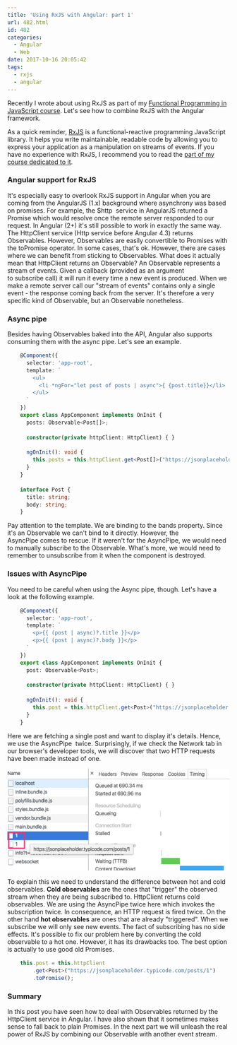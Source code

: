 ```yaml
---
title: 'Using RxJS with Angular: part 1'
url: 482.html
id: 482
categories:
  - Angular
  - Web
date: 2017-10-16 20:05:42
tags:
  - rxjs
  - angular
---
```


Recently I wrote about using RxJS as part of my [Functional Programming in JavaScript course](https://codewithstyle.info/functional-programming-javascript-plain-words/). Let's see how to combine RxJS with the Angular framework. 

As a quick reminder, [RxJS](https://github.com/Reactive-Extensions/RxJS) is a functional-reactive programming JavaScript library. It helps you write maintainable, readable code by allowing you to express your application as a manipulation on streams of events. If you have no experience with RxJS, I recommend you to read the [part of my course dedicated to it](https://codewithstyle.info/functional-javascript-part-8-functional-reactive-programming-rxjs/).

### Angular support for RxJS

It's especially easy to overlook RxJS support in Angular when you are coming from the AngularJS (1.x) background where asynchrony was based on promises. For example, the $http  service in AngularJS returned a Promise which would resolve once the remote server responded to our request. In Angular (2+) it's still possible to work in exactly the same way. The HttpClient service (Http service before Angular 4.3) returns Observables. However, Observables are easily convertible to Promises with the toPromise operator. In some cases, that's ok. However, there are cases where we can benefit from sticking to Observables. What does it actually mean that HttpClient returns an Observable? An Observable represents a stream of events. Given a callback (provided as an argument to subscribe call) it will run it every time a new event is produced. When we make a remote server call our "stream of events" contains only a single event - the response coming back from the server. It's therefore a very specific kind of Observable, but an Observable nonetheless.

### Async pipe

Besides having Observables baked into the API, Angular also supports consuming them with the async pipe. Let's see an example.

```typescript
    @Component({
      selector: 'app-root',
      template: `
        <ul>
          <li *ngFor="let post of posts | async">{ {post.title}}</li>
        </ul>
      `
    })
    export class AppComponent implements OnInit {
      posts: Observable<Post[]>;
    
      constructor(private httpClient: HttpClient) { }
    
      ngOnInit(): void {
        this.posts = this.httpClient.get<Post[]>("https://jsonplaceholder.typicode.com/posts");
      }
    }
    
    interface Post {
      title: string;
      body: string;
    }
```

Pay attention to the template. We are binding to the bands property. Since it's an Observable we can't bind to it directly. However, the AsyncPipe comes to rescue. If it weren't for the AsyncPipe, we would need to manually subscribe to the Observable. What's more, we would need to remember to unsubscribe from it when the component is destroyed.

### Issues with AsyncPipe

You need to be careful when using the Async pipe, though. Let's have a look at the following example.

```typescript
    @Component({
      selector: 'app-root',
      template: `
        <p>{{ (post | async)?.title }}</p>
        <p>{{ (post | async)?.body }}</p>
      `
    })
    export class AppComponent implements OnInit {
      post: Observable<Post>;
    
      constructor(private httpClient: HttpClient) { }
    
      ngOnInit(): void {
        this.post = this.httpClient.get<Post>("https://jsonplaceholder.typicode.com/posts/1");
      }
    }
```

Here we are fetching a single post and want to display it's details. Hence, we use the AsyncPipe  twice. Surprisingly, if we check the Network tab in our browser's developer tools, we will discover that two HTTP requests have been made instead of one. 

![](/images/2017/10/AngularRxjsExample.png) 

To explain this we need to understand the difference between hot and cold observables. **Cold observables** are the ones that "trigger" the observed stream when they are being subscribed to. HttpClient returns cold observables. We are using the AsyncPipe twice here which invokes the subscription twice. In consequence, an HTTP request is fired twice. On the other hand **hot observables** are ones that are already "triggered". When we subscribe we will only see new events. The fact of subscribing has no side effects. It's possible to fix our problem here by converting the cold observable to a hot one. However, it has its drawbacks too. The best option is actually to use good old Promises.

```typescript
    this.post = this.httpClient
        .get<Post>("https://jsonplaceholder.typicode.com/posts/1")
        .toPromise();
```

### Summary

In this post you have seen how to deal with Observables returned by the HttpClient service in Angular. I have also shown that it sometimes makes sense to fall back to plain Promises. In the next part we will unleash the real power of RxJS by combining our Observable with another event stream.